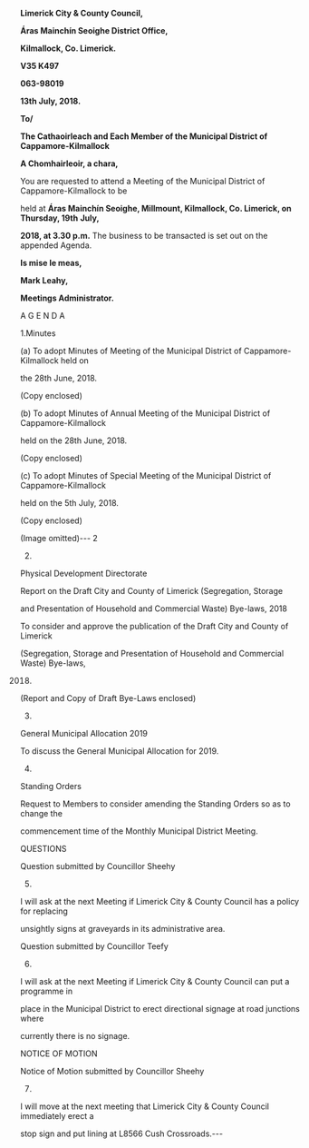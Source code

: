 **Limerick City & County Council,**

**Áras Mainchín Seoighe District Office,**

**Kilmallock, Co. Limerick.**

**V35 K497**

**063-98019**

**13th July, 2018.**

**To/**

**The Cathaoirleach and Each Member of the Municipal District of Cappamore-Kilmallock**

**A Chomhairleoir, a chara,**

You are requested to attend a Meeting of the Municipal District of Cappamore-Kilmallock to be

held at **Áras Mainchín Seoighe, Millmount, Kilmallock, Co. Limerick, on Thursday, 19th** **July,**

**2018, at 3.30 p.m.** The business to be transacted is set out on the appended Agenda.

**Is mise le meas,**

**Mark Leahy,**

**Meetings Administrator.**

A G E N D A

1.Minutes

(a) To adopt Minutes of Meeting of the Municipal District of Cappamore-Kilmallock held on

the 28th June, 2018.

(Copy enclosed)

(b) To adopt Minutes of Annual Meeting of the Municipal District of Cappamore-Kilmallock

held on the 28th June, 2018.

(Copy enclosed)

(c) To adopt Minutes of Special Meeting of the Municipal District of Cappamore-Kilmallock

held on the 5th July, 2018.

(Copy enclosed)

(Image omitted)---
2

2.

Physical Development Directorate

Report on the Draft City and County of Limerick (Segregation, Storage

and Presentation of Household and Commercial Waste) Bye-laws, 2018

To consider and approve the publication of the Draft City and County of Limerick

(Segregation, Storage and Presentation of Household and Commercial Waste) Bye-laws,

2018.

(Report and Copy of Draft Bye-Laws enclosed)

3.

General Municipal Allocation 2019

To discuss the General Municipal Allocation for 2019.

4.

Standing Orders

Request to Members to consider amending the Standing Orders so as to change the

commencement time of the Monthly Municipal District Meeting.

QUESTIONS

Question submitted by Councillor Sheehy

5.

I will ask at the next Meeting if Limerick City & County Council has a policy for replacing

unsightly signs at graveyards in its administrative area.

Question submitted by Councillor Teefy

6.

I will ask at the next Meeting if Limerick City & County Council can put a programme in

place in the Municipal District to erect directional signage at road junctions where

currently there is no signage.

NOTICE OF MOTION

Notice of Motion submitted by Councillor Sheehy

7.

I will move at the next meeting that Limerick City & County Council immediately erect a

stop sign and put lining at L8566 Cush Crossroads.---
